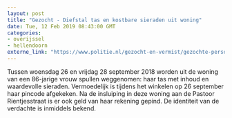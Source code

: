 ```yaml
---
layout: post
title: "Gezocht - Diefstal tas en kostbare sieraden uit woning"
date: Tue, 12 Feb 2019 08:43:00 GMT
categories: 
- overijssel 
- hellendoorn 
externe_link: "https://www.politie.nl/gezocht-en-vermist/gezochte-personen/2018/december/02-oon/odl/diefstal-tas-en-kostbare-sieraden-uit-woning.html"
---
```


Tussen woensdag 26 en vrijdag 28 september 2018 worden uit de woning van een 86-jarige vrouw spullen weggenomen: haar tas met inhoud en waardevolle sieraden. Vermoedelijk is tijdens het winkelen op 26 september haar pincode afgekeken. Na de insluiping in deze woning aan de Pastoor Rientjesstraat is er ook geld van haar rekening gepind. De identiteit van de verdachte is inmiddels bekend.
